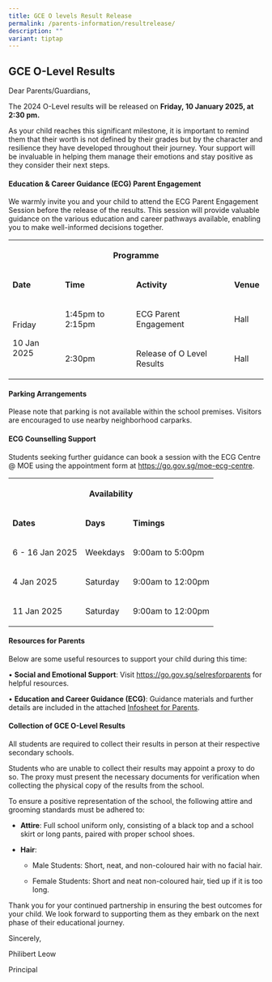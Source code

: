 ```yaml
---
title: GCE O levels Result Release
permalink: /parents-information/resultrelease/
description: ""
variant: tiptap
---
```

<h2>GCE O-Level Results</h2>
<p>Dear Parents/Guardians,</p>
<p></p>
<p>The 2024 O-Level results will be released on <strong>Friday, 10 January 2025, at 2:30 pm.</strong>
</p>
<p></p>
<p>As your child reaches this significant milestone, it is important to remind
them that their worth is not defined by their grades but by the character
and resilience they have developed throughout their journey. Your support
will be invaluable in helping them manage their emotions and stay positive
as they consider their next steps.</p>
<h4>Education &amp; Career Guidance (ECG) Parent Engagement</h4>
<p>We warmly invite you and your child to attend the ECG Parent Engagement
Session before the release of the results. This session will provide valuable
guidance on the various education and career pathways available, enabling
you to make well-informed decisions together.</p>
<p></p>
<table style="minWidth: 100px">
<colgroup>
<col>
<col>
<col>
<col>
</colgroup>
<tbody>
<tr>
<th rowspan="1" colspan="4">
<p>Programme</p>
</th>
</tr>
<tr>
<td rowspan="1" colspan="1">
<p><strong>Date</strong>
</p>
</td>
<td rowspan="1" colspan="1">
<p><strong>Time</strong>
</p>
</td>
<td rowspan="1" colspan="1">
<p><strong>Activity</strong>
</p>
</td>
<td rowspan="1" colspan="1">
<p><strong>Venue</strong>
</p>
</td>
</tr>
<tr>
<td rowspan="2" colspan="1">
<p>Friday</p>
<p>10 Jan 2025</p>
</td>
<td rowspan="1" colspan="1">
<p>1:45pm to 2:15pm</p>
</td>
<td rowspan="1" colspan="1">
<p>ECG Parent Engagement</p>
</td>
<td rowspan="1" colspan="1">
<p>Hall</p>
</td>
</tr>
<tr>
<td rowspan="1" colspan="1">
<p>2:30pm</p>
</td>
<td rowspan="1" colspan="1">
<p>Release of O Level Results</p>
</td>
<td rowspan="1" colspan="1">
<p>Hall</p>
</td>
</tr>
</tbody>
</table>
<p></p>
<h4>Parking Arrangements</h4>
<p>Please note that parking is not available within the school premises.
Visitors are encouraged to use nearby neighborhood carparks.</p>
<p></p>
<h4>ECG Counselling Support</h4>
<p>Students seeking further guidance can book a session with the ECG Centre
@ MOE using the appointment form at <a href="https://go.gov.sg/moe-ecg-centre" rel="noopener noreferrer nofollow" target="_blank">https://go.gov.sg/moe-ecg-centre</a>.</p>
<p></p>
<table style="minWidth: 75px">
<colgroup>
<col>
<col>
<col>
</colgroup>
<tbody>
<tr>
<th rowspan="1" colspan="3">
<p>Availability</p>
</th>
</tr>
<tr>
<td rowspan="1" colspan="1">
<p><strong>Dates</strong>
</p>
</td>
<td rowspan="1" colspan="1">
<p><strong>Days</strong>
</p>
</td>
<td rowspan="1" colspan="1">
<p><strong>Timings</strong>
</p>
</td>
</tr>
<tr>
<td rowspan="1" colspan="1">
<p>6 - 16 Jan 2025</p>
</td>
<td rowspan="1" colspan="1">
<p>Weekdays</p>
</td>
<td rowspan="1" colspan="1">
<p>9:00am to 5:00pm</p>
</td>
</tr>
<tr>
<td rowspan="1" colspan="1">
<p>4 Jan 2025</p>
</td>
<td rowspan="1" colspan="1">
<p>Saturday</p>
</td>
<td rowspan="1" colspan="1">
<p>9:00am to 12:00pm</p>
</td>
</tr>
<tr>
<td rowspan="1" colspan="1">
<p>11 Jan 2025</p>
</td>
<td rowspan="1" colspan="1">
<p>Saturday</p>
</td>
<td rowspan="1" colspan="1">
<p>9:00am to 12:00pm</p>
</td>
</tr>
</tbody>
</table>
<p></p>
<h4>Resources for Parents</h4>
<p>Below are some useful resources to support your child during this time:</p>
<p>• <strong>Social and Emotional Support</strong>: Visit <a href="https://go.gov.sg/selresforparents" rel="noopener noreferrer nofollow" target="_blank">https://go.gov.sg/selresforparents</a> for
helpful resources.</p>
<p>• <strong>Education and Career Guidance (ECG)</strong>: Guidance materials
and further details are included in the attached <a href="/files/Infosheet_for_Parents__O_Level_.pdf" rel="noopener noreferrer nofollow" target="_blank">Infosheet for Parents</a>.</p>
<p></p>
<h4>Collection of GCE O-Level Results</h4>
<p>All students are required to collect their results in person at their
respective secondary schools.</p>
<p>Students who are unable to collect their results may appoint a proxy to
do so. The proxy must present the necessary documents for verification
when collecting the physical copy of the results from the school.</p>
<p>To ensure a positive representation of the school, the following attire
and grooming standards must be adhered to:</p>
<ul data-tight="true" class="tight">
<li>
<p><strong>Attire</strong>: Full school uniform only, consisting of a black
top and a school skirt or long pants, paired with proper school shoes.</p>
</li>
<li>
<p><strong>Hair</strong>:</p>
<ul data-tight="true" class="tight">
<li>
<p>Male Students: Short, neat, and non-coloured hair with no facial hair.</p>
</li>
<li>
<p>Female Students: Short and neat non-coloured hair, tied up if it is too
long.</p>
</li>
</ul>
</li>
</ul>
<p>Thank you for your continued partnership in ensuring the best outcomes
for your child. We look forward to supporting them as they embark on the
next phase of their educational journey.</p>
<p>Sincerely,</p>
<p>Philibert Leow</p>
<p>Principal</p>
<p></p>